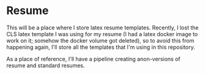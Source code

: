 # Resume
This will be a place where I store latex resume templates. Recently, I lost the CLS latex template I was using for my resume (I had a latex docker image to work on it; somehow the docker volume got deleted), so to avoid this from happening again, I'll store all the templates that I'm using in this repository.

As a place of reference, I'll have a pipeline creating anon-versions of resume and standard resumes.
